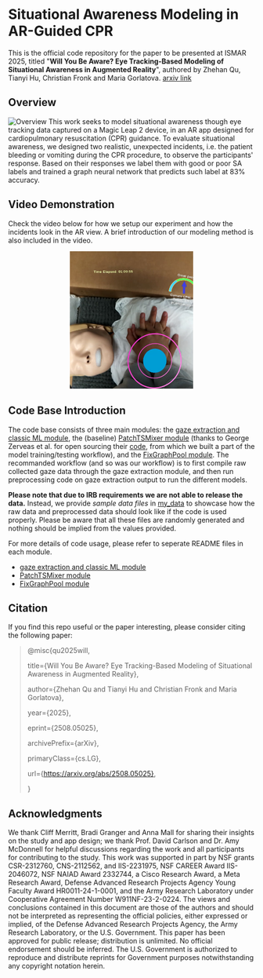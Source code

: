 # Situational Awareness Modeling in AR-Guided CPR
This is the official code repository for the paper to be presented at ISMAR 2025, titled "**Will You Be Aware? Eye Tracking-Based Modeling of Situational Awareness in Augmented Reality**", authored by Zhehan Qu, Tianyi Hu, Christian Fronk and Maria Gorlatova. [arxiv link](https://arxiv.org/abs/2508.05025)

## Overview
![Overview](assets/teaser.png)
This work seeks to model situational awareness though eye tracking data captured on a Magic Leap 2 device, in an AR app designed for cardiopulmonary resuscitation (CPR) guidance. To evaluate situational awareness, we designed two realistic, unexpected incidents, i.e. the patient bleeding or vomiting during the CPR procedure, to observe the participants' response. Based on their responses we label them with good or poor SA labels and trained a graph neural network that predicts such label at 83% accuracy.

## Video Demonstration
Check the video below for how we setup our experiment and how the incidents look in the AR view. A brief introduction of our modeling method is also included in the video. 
<p align="center">
    <a href="https://youtube.com/shorts/wGF_hvBP-hg?si=Q87Jvc0iydBMBP71">
        <img src="assets/example.png" alt="Watch the video" style="width:50%;">
    </a>
</p>

## Code Base Introduction
The code base consists of three main modules: the [gaze extraction and classic ML module](gaze_extraction), the (baseline) [PatchTSMixer module](time_series_modeling) (thanks to George Zerveas et al. for open sourcing their [code](https://github.com/gzerveas/mvts_transformer), from which we built a part of the model training/testing workflow), and the [FixGraphPool module](fix_graph_pool_modeling). The recommanded workflow (and so was our workflow) is to first compile raw collected gaze data through the gaze extraction module, and then run preprocessing code on gaze extraction output to run the different models. 

**Please note that due to IRB requirements we are not able to release the data.** Instead, we provide *sample data files* in [my_data](my_data) to showcase how the raw data and preprocessed data should look like if the code is used properly. Please be aware that all these files are randomly generated and nothing should be implied from the values provided. 

For more details of code usage, please refer to seperate README files in each module. 
- [gaze extraction and classic ML module](gaze_extraction/README.md)
- [PatchTSMixer module](time_series_modeling/README.md)
- [FixGraphPool module](fix_graph_pool_modeling/README.md)


## Citation
If you find this repo useful or the paper interesting, please consider citing the following paper:

> @misc{qu2025will,
>
>    title={Will You Be Aware? Eye Tracking-Based Modeling of Situational Awareness in Augmented Reality},
>
>    author={Zhehan Qu and Tianyi Hu and Christian Fronk and Maria Gorlatova},
>
>    year={2025},
>
>    eprint={2508.05025},
>
>    archivePrefix={arXiv},
>
>    primaryClass={cs.LG},
>
>    url={https://arxiv.org/abs/2508.05025}, 
>
> }

## Acknowledgments
We thank Cliff Merritt, Bradi Granger and Anna Mall for sharing their insights on the study and app design; we thank Prof. David Carlson and Dr. Amy McDonnell for helpful discussions regarding the work and all participants for contributing to the study. This work was supported in part by NSF grants CSR-2312760, CNS-2112562, and IIS-2231975, NSF CAREER Award IIS-2046072, NSF NAIAD Award 2332744, a Cisco Research Award, a Meta Research Award, Defense Advanced Research Projects Agency Young Faculty Award HR0011-24-1-0001, and the Army Research Laboratory under Cooperative Agreement Number W911NF-23-2-0224. The views and conclusions contained in this document are those of the authors and should not be interpreted as representing the official policies, either expressed or implied, of the Defense Advanced Research Projects Agency, the Army Research Laboratory, or the U.S. Government. This paper has been approved for public release; distribution is unlimited. No official endorsement should be inferred. The U.S. Government is authorized to reproduce and distribute reprints for Government purposes notwithstanding any copyright notation herein.